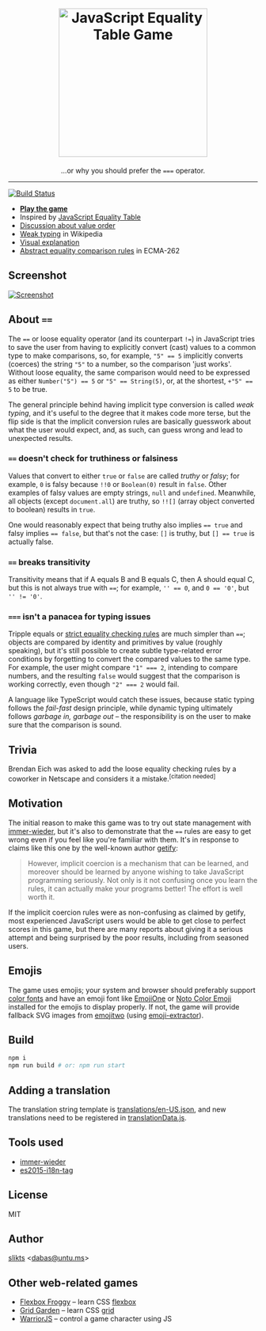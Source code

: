 <h1 align="center">
  <a href="https://eqeq.js.org/"><img src="https://raw.githubusercontent.com/slikts/js-equality-game/assets/logo.svg?sanitize=true" width="300" alt="JavaScript Equality Table Game"></a>
</h1>
<p align="center">…or why you should prefer the <code>===</code> operator.</p>

---

[![Build Status](https://travis-ci.org/slikts/js-equality-game.svg?branch=master)](https://travis-ci.org/slikts/js-equality-game)

- [**Play the game**][game]
- Inspired by [JavaScript Equality Table][table]
- [Discussion about value order][reorder]
- [Weak typing][wikipedia] in Wikipedia
- [Visual explanation][visual]
- [Abstract equality comparison rules][abstract-rules] in ECMA-262

## Screenshot

[![Screenshot]][game]

## About `==`

The `==` or loose equality operator (and its counterpart `!=`) in JavaScript tries to save the user from having to explicitly convert (cast) values to a common type to make comparisons, so, for example, `"5" == 5` implicitly converts (coerces) the string `"5"` to a number, so the comparison 'just works'. Without loose equality, the same comparison would need to be expressed as either `Number("5") == 5` or `"5" == String(5)`, or, at the shortest, `+"5" == 5` to be true.

The general principle behind having implicit type conversion is called _weak typing_, and it's useful to the degree that it makes code more terse, but the flip side is that the implicit conversion rules are basically guesswork about what the user would expect, and, as such, can guess wrong and lead to unexpected results.

### `==` doesn't check for truthiness or falsiness

Values that convert to either `true` or `false` are called _truthy_ or _falsy_; for example, `0` is falsy because `!!0` or `Boolean(0)` result in `false`. Other examples of falsy values are empty strings, `null` and `undefined`. Meanwhile, all objects (except `document.all`) are truthy, so `!![]` (array object converted to boolean) results in `true`.

One would reasonably expect that being truthy also implies `== true` and falsy implies `== false`, but that's not the case: `[]` is truthy, but `[] == true` is actually false.

### `==` breaks transitivity

Transitivity means that if A equals B and B equals C, then A should equal C, but this is not always true with `==`; for example, `'' == 0`, and `0 == '0'`, but `'' != '0'`.

### `===` isn't a panacea for typing issues

Tripple equals or [strict equality checking rules][strict-rules] are much simpler than `==`; objects are compared by identity and primitives by value (roughly speaking), but it's still possible to create subtle type-related error conditions by forgetting to convert the compared values to the same type. For example, the user might compare `"1" === 2`, intending to compare numbers, and the resulting `false` would suggest that the comparison is working correctly, even though `"2" === 2` would fail.

A language like TypeScript would catch these issues, because static typing follows the _fail-fast_ design principle, while dynamic typing ultimately follows _garbage in, garbage out_ – the responsibility is on the user to make sure that the comparison is sound.

## Trivia

Brendan Eich was asked to add the loose equality checking rules by a coworker in Netscape and considers it a mistake.<sup>[citation needed]</sup>

## Motivation

The initial reason to make this game was to try out state management with [immer-wieder], but it's also to demonstrate that the `==` rules are easy to get wrong even if you feel like you're familiar with them. It's in response to claims like this one by the well-known author [getify][getify]:

> However, implicit coercion is a mechanism that can be learned, and moreover should be learned by anyone wishing to take JavaScript programming seriously. Not only is it not confusing once you learn the rules, it can actually make your programs better! The effort is well worth it.

If the implicit coercion rules were as non-confusing as claimed by getify, most experienced JavaScript users would be able to get close to perfect scores in this game, but there are many reports about giving it a serious attempt and being surprised by the poor results, including from seasoned users.

## Emojis

The game uses emojis; your system and browser should preferably support [color fonts] and have an emoji font like [EmojiOne] or [Noto Color Emoji] installed for the emojis to display properly. If not, the game will provide fallback SVG images from [emojitwo] (using [emoji-extractor]).

## Build

```sh
npm i
npm run build # or: npm run start
```

## Adding a translation

The translation string template is [translations/en-US.json][template], and new translations need to be registered in [translationData.js].

## Tools used

- [immer-wieder]
- [es2015-i18n-tag](https://github.com/skolmer/es2015-i18n-tag)

## License

MIT

## Author

[slikts](https://untu.ms) &lt;dabas@untu.ms>

## Other web-related games

- [Flexbox Froggy](https://flexboxfroggy.com/) – learn CSS [flexbox](https://developer.mozilla.org/en-US/docs/Learn/CSS/CSS_layout/Flexbox)
- [Grid Garden](https://cssgridgarden.com/) – learn CSS [grid](https://developer.mozilla.org/en-US/docs/Learn/CSS/CSS_layout/Grids)
- [WarriorJS](https://warriorjs.com/) – control a game character using JS

[table]: https://github.com/dorey/Javascript-Equality-Table/
[wikipedia]: https://en.wikipedia.org/wiki/Strong_and_weak_typing
[reorder]: https://algassert.com/visualization/2014/03/27/Better-JS-Equality-Table.html
[immer-wieder]: https://github.com/drcmda/immer-wieder
[getify]: https://github.com/getify/You-Dont-Know-JS/blob/master/up%20%26%20going/ch1.md#converting-between-types
[visual]: https://i.imgur.com/rWoBHj4.png
[color fonts]: https://www.colorfonts.wtf/
[emojione]: https://www.emojione.com/
[noto color emoji]: https://www.google.com/get/noto/help/emoji/
[screenshot]: https://raw.githubusercontent.com/slikts/js-equality-game/assets/screenshot.png
[game]: https://slikts.github.io/js-equality-game/
[emojitwo]: https://emojitwo.github.io/
[emoji-extractor]: https://github.com/slikts/emoji-extractor
[strict-rules]: https://www.ecma-international.org/ecma-262/9.0/index.html#sec-strict-equality-comparison
[abstract-rules]: https://www.ecma-international.org/ecma-262/9.0/index.html#sec-abstract-equality-comparison
[template]: https://github.com/slikts/js-equality-game/blob/master/src/translations/en-US.json
[translationData.js]: https://github.com/slikts/js-equality-game/blob/master/src/translationData.js
